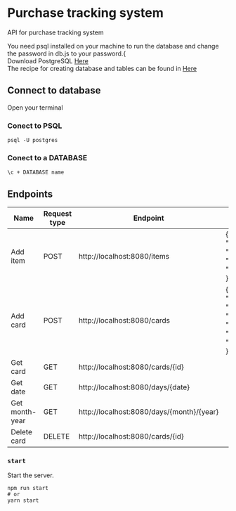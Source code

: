 # Purchase tracking system

API for purchase tracking system

You need psql installed on your machine to run the database and change the password in db.js to your password.{<br />
Download PostgreSQL [Here](https://www.postgresql.org/download/)<br />
The recipe for creating database and tables can be found in [Here](https://github.com/mobak88/purchase-tracking-system/blob/main/database.sql)

## Connect to database

Open your terminal

### Conect to PSQL

`psql -U postgres`

### Conect to a DATABASE

`\c + DATABASE name`

## Endpoints

| Name           | Request type | Endpoint                                  | Body                                                                                                            |
| -------------- | ------------ | ----------------------------------------- | --------------------------------------------------------------------------------------------------------------- |
| Add item       | POST         | http://localhost:8080/items               | {<br /> "name": "string",<br />"category": "string",<br />"price": "number",<br />}                             |
| Add card       | POST         | http://localhost:8080/cards               | {<br /> "card_number": "number",<br />"transaction_store": "string",<br />"transaction_place": "string",<br />} |
| Get card       | GET          | http://localhost:8080/cards/{id}          |                                                                                                                 |
| Get date       | GET          | http://localhost:8080/days/{date}         |                                                                                                                 |
| Get month-year | GET          | http://localhost:8080/days/{month}/{year} |                                                                                                                 |
| Delete card    | DELETE       | http://localhost:8080/cards/{id}          |                                                                                                                 |

### `start`

Start the server.

```
npm run start
# or
yarn start
```
